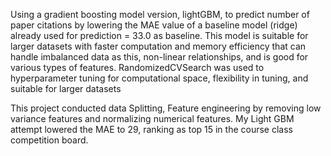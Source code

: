 Using a gradient boosting model version, lightGBM, to predict number of paper citations by lowering the MAE value of a baseline model (ridge) already used for prediction = 33.0 as baseline. This model is suitable for larger datasets with faster computation and memory efficiency that can handle 
imbalanced data as this, non-linear relationships, and is good for various types of features. RandomizedCVSearch was used to hyperparameter tuning for computational space, flexibility in tuning, and suitable for larger datasets

This project conducted data Splitting, Feature engineering by removing low variance features and normalizing numerical features. My Light GBM attempt lowered the MAE to 29, ranking as top 15 in the course class competition board.
